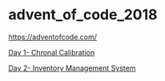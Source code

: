 # advent_of_code_2018
https://adventofcode.com/

[Day 1- Chronal Calibration](https://github.com/savybrandt/advent_of_code_2018/blob/master/chronalCalibration.js)

[Day 2- Inventory Management System](https://github.com/savybrandt/advent_of_code_2018/blob/master/inventoryManagementSystem.js)
